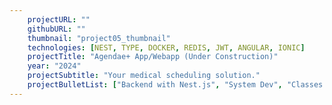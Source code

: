 ```yaml
---
    projectURL: ""
    githubURL: ""
    thumbnail: "project05_thumbnail"
    technologies: [NEST, TYPE, DOCKER, REDIS, JWT, ANGULAR, IONIC]
    projectTitle: "Agendae+ App/Webapp (Under Construction)"
    year: "2024"
    projectSubtitle: "Your medical scheduling solution."
    projectBulletList: ["Backend with Nest.js", "System Dev", "Classes Diagrams", "DB Models (Conceptual, Logical, Physical)", "System requirements", "Algorithms", "UX/UI Flow"]
---
```

